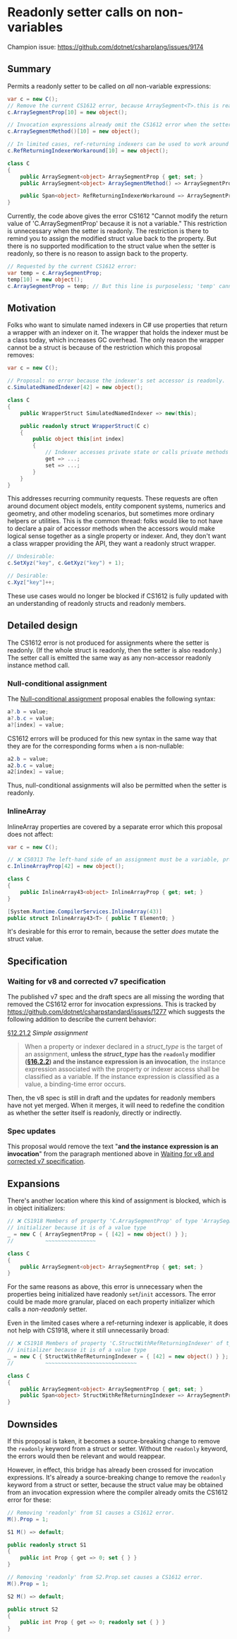 # Readonly setter calls on non-variables

Champion issue: <https://github.com/dotnet/csharplang/issues/9174>

## Summary

Permits a readonly setter to be called on _all_ non-variable expressions:

```cs
var c = new C();
// Remove the current CS1612 error, because ArraySegment<T>.this is readonly:
c.ArraySegmentProp[10] = new object();

// Invocation expressions already omit the CS1612 error when the setter is readonly:
c.ArraySegmentMethod()[10] = new object();

// In limited cases, ref-returning indexers can be used to work around this:
c.RefReturningIndexerWorkaround[10] = new object();

class C
{
    public ArraySegment<object> ArraySegmentProp { get; set; }
    public ArraySegment<object> ArraySegmentMethod() => ArraySegmentProp;

    public Span<object> RefReturningIndexerWorkaround => ArraySegmentProp.AsSpan();
}
```

Currently, the code above gives the error CS1612 "Cannot modify the return value of 'C.ArraySegmentProp' because it is not a variable." This restriction is unnecessary when the setter is readonly. The restriction is there to remind you to assign the modified struct value back to the property. But there is no supported modification to the struct value when the setter is readonly, so there is no reason to assign back to the property.

```cs
// Requested by the current CS1612 error:
var temp = c.ArraySegmentProp;
temp[10] = new object();
c.ArraySegmentProp = temp; // But this line is purposeless; 'temp' cannot have changed.
```

## Motivation

Folks who want to simulate named indexers in C# use properties that return a wrapper with an indexer on it. The wrapper that holds the indexer must be a class today, which increases GC overhead. The only reason the wrapper cannot be a struct is because of the restriction which this proposal removes:

```cs
var c = new C();

// Proposal: no error because the indexer's set accessor is readonly.
c.SimulatedNamedIndexer[42] = new object();

class C
{
    public WrapperStruct SimulatedNamedIndexer => new(this);

    public readonly struct WrapperStruct(C c)
    {
        public object this[int index]
        {
            // Indexer accesses private state or calls private methods in 'C'
            get => ...;
            set => ...;
        }
    }
}
```

This addresses recurring community requests. These requests are often around document object models, entity component systems, numerics and geometry, and other modeling scenarios, but sometimes more ordinary helpers or utilities. This is the common thread: folks would like to not have to declare a pair of accessor methods when the accessors would make logical sense together as a single property or indexer. And, they don't want a class wrapper providing the API, they want a readonly struct wrapper.

```cs
// Undesirable:
c.SetXyz("key", c.GetXyz("key") + 1);

// Desirable:
c.Xyz["key"]++;
```

These use cases would no longer be blocked if CS1612 is fully updated with an understanding of readonly structs and readonly members.

## Detailed design

The CS1612 error is not produced for assignments where the setter is readonly. (If the whole struct is readonly, then the setter is also readonly.) The setter call is emitted the same way as any non-accessor readonly instance method call.

### Null-conditional assignment

The [Null-conditional assignment](https://github.com/dotnet/csharplang/blob/main/proposals/null-conditional-assignment.md) proposal enables the following syntax:

```cs
a?.b = value;
a?.b.c = value;
a?[index] = value;
```

CS1612 errors will be produced for this new syntax in the same way that they are for the corresponding forms when `a` is non-nullable:

```cs
a2.b = value;
a2.b.c = value;
a2[index] = value;
```

Thus, null-conditional assignments will also be permitted when the setter is readonly.

### InlineArray

InlineArray properties are covered by a separate error which this proposal does not affect:

```cs
var c = new C();

// ❌ CS0313 The left-hand side of an assignment must be a variable, property or indexer
c.InlineArrayProp[42] = new object();

class C
{
    public InlineArray43<object> InlineArrayProp { get; set; }
}

[System.Runtime.CompilerServices.InlineArray(43)]
public struct InlineArray43<T> { public T Element0; }
```

It's desirable for this error to remain, because the setter _does_ mutate the struct value.

## Specification

### Waiting for v8 and corrected v7 specification

The published v7 spec and the draft specs are all missing the wording that removed the CS1612 error for invocation expressions. This is tracked by <https://github.com/dotnet/csharpstandard/issues/1277> which suggests the following addition to describe the current behavior:

[§12.21.2](https://github.com/dotnet/csharpstandard/blob/standard-v7/standard/expressions.md#12212-simple-assignment) _Simple assignment_
> When a property or indexer declared in a _struct_type_ is the target of an assignment, **unless the _struct_type_ has the `readonly` modifier ([§16.2.2](https://github.com/dotnet/csharpstandard/blob/standard-v7/standard/structs.md#1622-struct-modifiers)) and the instance expression is an invocation**, the instance expression associated with the property or indexer access shall be classified as a variable. If the instance expression is classified as a value, a binding-time error occurs.

Then, the v8 spec is still in draft and the updates for readonly members have not yet merged. When it merges, it will need to redefine the condition as whether the setter itself is readonly, directly or indirectly.

### Spec updates

This proposal would remove the text "**and the instance expression is an invocation**" from the paragraph mentioned above in [Waiting for v8 and corrected v7 specification](#waiting-for-v8-and-corrected-v7-specification).

## Expansions

There's another location where this kind of assignment is blocked, which is in object initializers:

```cs
// ❌ CS1918 Members of property 'C.ArraySegmentProp' of type 'ArraySegment<object>' cannot be assigned with an object
// initializer because it is of a value type
_ = new C { ArraySegmentProp = { [42] = new object() } };
//          ~~~~~~~~~~~~~~~~

class C
{
    public ArraySegment<object> ArraySegmentProp { get; set; }
}
```

For the same reasons as above, this error is unnecessary when the properties being initialized have readonly `set`/`init` accessors. The error could be made more granular, placed on each property initializer which calls a _non-readonly_ setter.

Even in the limited cases where a ref-returning indexer is applicable, it does not help with CS1918, where it still unnecessarily broad:

```cs
// ❌ CS1918 Members of property 'C.StructWithRefReturningIndexer' of type 'Span<object>' cannot be assigned with an object
// initializer because it is of a value type
_ = new C { StructWithRefReturningIndexer = { [42] = new object() } };
//          ~~~~~~~~~~~~~~~~~~~~~~~~~~~~~

class C
{
    public ArraySegment<object> ArraySegmentProp { get; set; }
    public Span<object> StructWithRefReturningIndexer => ArraySegmentProp.AsSpan();
}
```

## Downsides

If this proposal is taken, it becomes a source-breaking change to remove the `readonly` keyword from a struct or setter. Without the `readonly` keyword, the errors would then be relevant and would reappear.

However, in effect, this bridge has already been crossed for invocation expressions. It's already a source-breaking change to remove the `readonly` keyword from a struct or setter, because the struct value may be obtained from an invocation expression where the compiler already omits the CS1612 error for these:

```cs
// Removing 'readonly' from S1 causes a CS1612 error.
M().Prop = 1;

S1 M() => default;

public readonly struct S1
{
    public int Prop { get => 0; set { } }
}
```

```cs
// Removing 'readonly' from S2.Prop.set causes a CS1612 error.
M().Prop = 1;

S2 M() => default;

public struct S2
{
    public int Prop { get => 0; readonly set { } }
}
```
